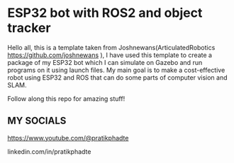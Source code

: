 # ESP32 bot with ROS2 and object tracker

Hello all, this is a template taken from Joshnewans(ArticulatedRobotics https://github.com/joshnewans ), I have used this template to create a package of my ESP32 bot which I can simulate on Gazebo and run programs on it using launch files. My main goal is to make a cost-effective robot using ESP32 and ROS that can do some parts of computer vision and SLAM.

Follow along this repo for amazing stuff!

## MY SOCIALS

https://www.youtube.com/@pratikphadte

linkedin.com/in/pratikphadte

